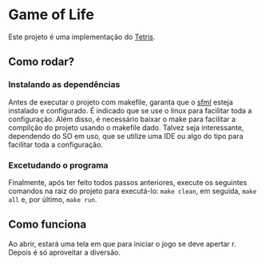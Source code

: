 # Game of Life

Este projeto é uma implementação do [Tetris](https://tetris.com/play-tetris).

## Como rodar?

### Instalando as dependências

Antes de executar o projeto com makefile, garanta que o [sfml](https://www.sfml-dev.org/) esteja instalado e configurado. É indicado que se use o linux para facilitar toda a configuração. Além disso, é necessário baixar o make para facilitar a compilção do projeto usando o makefile dado. Talvez seja interessante, dependendo do SO em uso, que se utilize uma IDE ou algo do tipo para facilitar toda a configuração.

### Excetudando o programa

Finalmente, após ter feito todos passos anteriores, execute os seguintes comandos na raiz do projeto para executá-lo: `make clean`, em seguida, `make all` e, por último, `make run`.

## Como funciona

Ao abrir, estará uma tela em que para iniciar o jogo se deve apertar r. Depois é só aproveitar a diversão.

